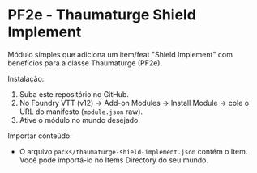 # PF2e - Thaumaturge Shield Implement

Módulo simples que adiciona um item/feat "Shield Implement" com benefícios para a classe Thaumaturge (PF2e).

Instalação:
1. Suba este repositório no GitHub.
2. No Foundry VTT (v12) → Add-on Modules → Install Module → cole o URL do manifesto (`module.json` raw).
3. Ative o módulo no mundo desejado.

Importar conteúdo:
- O arquivo `packs/thaumaturge-shield-implement.json` contém o Item. Você pode importá-lo no Items Directory do seu mundo.
